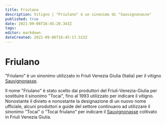 ```yaml
---
title: Friulano
description: Vitigno | "Friulano" è un sinonimo di "Sauvignonasse"
published: true
date: 2021-09-06T16:45:20.343Z
tags: 
editor: markdown
dateCreated: 2021-09-06T16:45:17.513Z
---
```


# Friulano

"Friulano" è un sinonimo utilizzato in Friuli Venezia Giulia (Italia) per il vitigno [Sauvignonasse](/vitigni/Francia/bacca-bianca/sauvignonasse).

Il nome "Friulano" è stato scelto dai produttori del Friuli-Venezia-Giulia per sostituire il sinonimo "Tocai", fino al 1993 utilizzato per indicare il vitigno. Nonostante il divieto e nonostante la designazione di un nuovo nome ufficiale, alcuni produttori e guide del settore continuano ad utilizzare il sinonimo "Tocai" o "Tocai friulano" per indicare il [Sauvignonasse](/vitigni/Francia/bacca-bianca/sauvignonasse) coltivato in Friuli Venezia Giulia.